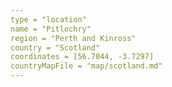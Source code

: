 ```yaml
---
type = "location"
name = "Pitlochry"
region = "Perth and Kinross"
country = "Scotland"
coordinates = [56.7044, -3.7297]
countryMapFile = "map/scotland.md"
---
```


